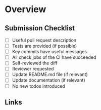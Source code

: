 # Overview

<!-- Describe your changes briefly here, with some context as to why this is needed. -->

## Submission Checklist

<!-- Please check all the boxes that apply to your pull request. -->

- [ ] Useful pull request description
- [ ] Tests are provided (if possible)
- [ ] Key commits have useful messages
- [ ] All check jobs of the CI have succeeded
- [ ] Self-reviewed the diff
- [ ] Reviewer requested
- [ ] Update README.md file (if relevant)
- [ ] Update documentation (if relevant)
- [ ] No new todos introduced

## Links

<!--
- Link any relevant Confluence or additional Jira tickets if need be
- If your PR closes some of the existing issues, please add links to them here.
  Mentioned issues will be automatically closed.
  Usage: "Closes #<issue number>", or "Closes (paste link of issue)"
-->
